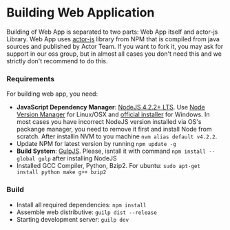 # Building Web Application

Building of Web App is separated to two parts: Web App itself and actor-js Library. Web App uses [actor-js](https://www.npmjs.com/package/actor-js) library from NPM that is compiled from java sources and published by Actor Team. If you want to fork it, you may ask for support in our oss group, but in almost all cases you don't need this and we strictly don't recommend to do this.

### Requirements

For building web app, you need:
* **JavaScript Dependency Manager**: [NodeJS 4.2.2+ LTS](https://nodejs.org/). Use [Node Version Manager](https://github.com/creationix/nvm) for Linux/OSX and [official installer](https://nodejs.org/) for Windows. In most cases you have incorrect NodeJS version installed via OS's packange manager, you need to remove it first and install Node from scratch. After installin NVM to you machine ```nvm alias default v4.2.2```.
* Update NPM for latest version by running ```npm update -g```
* **Build System**: [GulpJS](https://gulphs.com/). Please, isntall it with command `npm install --global gulp` after installing NodeJS
* Installed GCC Compiler, Python, Bzip2. For ubuntu: ```sudo apt-get install python make g++ bzip2```

### Build

* Install all required dependencies: `npm install`
* Assemble web distributive: `guilp dist --release`
* Starting development server: `guilp dev`
